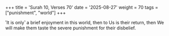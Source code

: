 +++
title = 'Surah 10, Verses 70'
date = '2025-08-27'
weight = 70
tags = ["punishment", "world"]
+++

˹It is only˺ a brief enjoyment in this world, then to Us is their return, then We will make them taste the severe punishment for their disbelief.